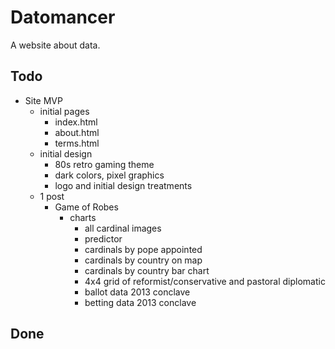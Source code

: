 # Datomancer

A website about data.

## Todo

- Site MVP
    - initial pages
        - index.html
        - about.html
        - terms.html
    - initial design
        - 80s retro gaming theme
        - dark colors, pixel graphics
        - logo and initial design treatments
    - 1 post
        - Game of Robes
            - charts
                - all cardinal images
                - predictor
                - cardinals by pope appointed
                - cardinals by country on map
                - cardinals by country bar chart
                - 4x4 grid of reformist/conservative and pastoral diplomatic
                - ballot data 2013 conclave
                - betting data 2013 conclave

## Done

